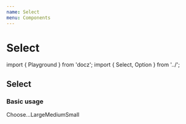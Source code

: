 ```yaml
---
name: Select
menu: Components
---
```


# Select

import { Playground } from 'docz'; import { Select, Option } from '../';

## Select

### Basic usage

 Choose...LargeMediumSmall

